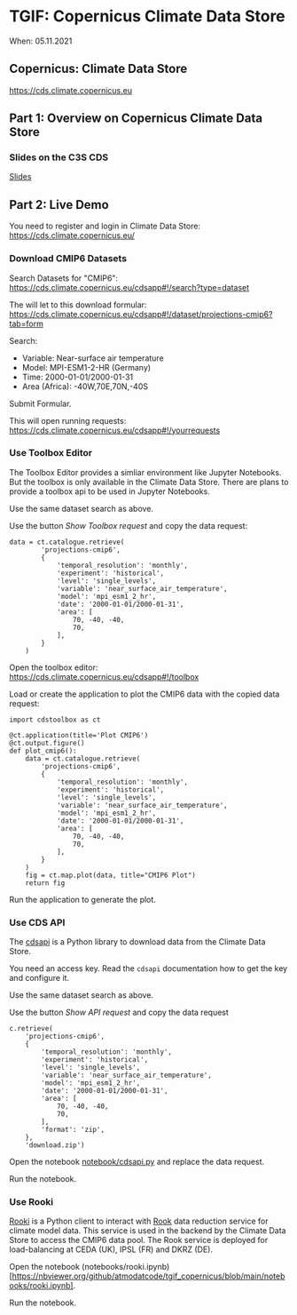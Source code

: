 # TGIF: Copernicus Climate Data Store

When: 05.11.2021

## Copernicus: Climate Data Store 

https://cds.climate.copernicus.eu


## Part 1: Overview on Copernicus Climate Data Store

### Slides on the C3S CDS

[Slides](https://docs.google.com/presentation/d/1MmbCbASpAJJq5yUgcVXKhNwZTvrRwo_N/edit?usp=sharing&ouid=102118564710801685708&rtpof=true&sd=true)


## Part 2: Live Demo

You need to register and login in Climate Data Store:
https://cds.climate.copernicus.eu/

### Download CMIP6 Datasets

Search Datasets for "CMIP6":
https://cds.climate.copernicus.eu/cdsapp#!/search?type=dataset

The will let to this download formular:
https://cds.climate.copernicus.eu/cdsapp#!/dataset/projections-cmip6?tab=form

Search:
* Variable: Near-surface air temperature
* Model: MPI-ESM1-2-HR (Germany)
* Time: 2000-01-01/2000-01-31
* Area (Africa): -40W,70E,70N,-40S

Submit Formular.

This will open running requests:
https://cds.climate.copernicus.eu/cdsapp#!/yourrequests

### Use Toolbox Editor

The Toolbox Editor provides a simliar environment like Jupyter Notebooks.
But the toolbox is only available in the Climate Data Store.
There are plans to provide a toolbox api to be used in Jupyter Notebooks.

Use the same dataset search as above.

Use the button *Show Toolbox request* and copy the data request:
```
data = ct.catalogue.retrieve(
        'projections-cmip6',
        {
            'temporal_resolution': 'monthly',
            'experiment': 'historical',
            'level': 'single_levels',
            'variable': 'near_surface_air_temperature',
            'model': 'mpi_esm1_2_hr',
            'date': '2000-01-01/2000-01-31',
            'area': [
                70, -40, -40,
                70,
            ],
        }
    )
```

Open the toolbox editor:
https://cds.climate.copernicus.eu/cdsapp#!/toolbox

Load or create the application to plot the CMIP6 data with the copied data request:
```
import cdstoolbox as ct

@ct.application(title='Plot CMIP6')
@ct.output.figure()
def plot_cmip6():
    data = ct.catalogue.retrieve(
        'projections-cmip6',
        {
            'temporal_resolution': 'monthly',
            'experiment': 'historical',
            'level': 'single_levels',
            'variable': 'near_surface_air_temperature',
            'model': 'mpi_esm1_2_hr',
            'date': '2000-01-01/2000-01-31',
            'area': [
                70, -40, -40,
                70,
            ],
        }
    )
    fig = ct.map.plot(data, title="CMIP6 Plot")
    return fig
```

Run the application to generate the plot.


### Use CDS API

The [cdsapi](https://pypi.org/project/cdsapi/) is a Python library to download data from the Climate Data Store.

You need an access key. Read the `cdsapi` documentation how to get the key and configure it.

Use the same dataset search as above.

Use the button *Show API request* and copy the data request
```
c.retrieve(
    'projections-cmip6',
    {
        'temporal_resolution': 'monthly',
        'experiment': 'historical',
        'level': 'single_levels',
        'variable': 'near_surface_air_temperature',
        'model': 'mpi_esm1_2_hr',
        'date': '2000-01-01/2000-01-31',
        'area': [
            70, -40, -40,
            70,
        ],
        'format': 'zip',
    },
    'download.zip')
```

Open the notebook [notebook/cdsapi.py](https://nbviewer.org/github/atmodatcode/tgif_copernicus/blob/main/notebooks/cdsapi.ipynb) and replace the data request.

Run the notebook.

### Use Rooki

[Rooki](https://github.com/roocs/rooki) is a Python client to interact with [Rook](https://github.com/roocs/rook) data reduction service for climate model data. This service is used in the backend by the Climate Data Store to access the CMIP6 data pool. The Rook service is deployed for load-balancing at CEDA (UK), IPSL (FR) and DKRZ (DE).

Open the notebook (notebooks/rooki.ipynb)[https://nbviewer.org/github/atmodatcode/tgif_copernicus/blob/main/notebooks/rooki.ipynb].

Run the notebook.